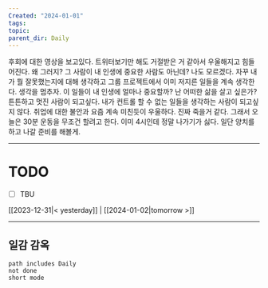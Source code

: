 ```yaml
---
Created: "2024-01-01"
tags: 
topic: 
parent_dir: Daily
---
```

후회에 대한 영상을 보고있다. 트위터보기만 해도 거절받은 거 같아서 우울해지고 힘들어진다. 왜 그러지? 그 사람이 내 인생에 중요한 사람도 아닌데? 나도 모르겠다. 자꾸 내가 뭘 잘못했는지에 대해 생각하고 그룹 프로젝트에서 이미 저지른 일들을 계속 생각한다. 
생각을 멈추자. 이 일들이 내 인생에 얼마나 중요할까? 난 어떠한 삶을 살고 싶은가? 튼튼하고 멋진 사람이 되고싶다. 내가 컨트롤 할 수 없는 일들을 생각하는 사람이 되고싶지 않다. 취업에 대한 불안과 요즘 계속 미친듯이 우울하다. 진짜 죽을거 같다. 
그래서 오늘은 30분 운동을 무조건 할려고 한다. 이미 4시인데 정말 나가기가 싫다. 일단 양치를 하고 나갈 준비를 해볼게. 

----
# TODO
- [ ] TBU 
  
[[2023-12-31|< yesterday]] | [[2024-01-02|tomorrow >]]  
  
---  
## 일감 감옥  
```tasks  
path includes Daily  
not done  
short mode  
```
